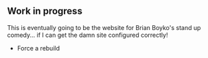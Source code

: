 ## Work in progress

This is eventually going to be the website for Brian Boyko's stand up comedy... if I can get the damn site configured correctly!

- Force a rebuild
